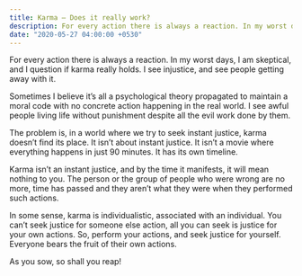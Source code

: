 ```yaml
---
title: Karma – Does it really work?
description: For every action there is always a reaction. In my worst days, I am skeptical, and I question if karma really holds. I see injustice, and see people getting away with it.
date: "2020-05-27 04:00:00 +0530" 
---
```


For every action there is always a reaction. In my worst days, I am skeptical, and I question if karma really holds. I see injustice, and see people getting away with it. 

Sometimes I believe it’s all a psychological theory propagated to maintain a moral code with no concrete action happening in the real world. I see awful people living life without punishment despite all the evil work done by them.

The problem is, in a world where we try to seek instant justice, karma doesn’t find its place. It isn’t about instant justice. It isn’t a movie where everything happens in just 90 minutes. It has its own timeline.

Karma isn’t an instant justice, and by the time it manifests, it will mean nothing to you. The person or the group of people who were wrong are no more, time has passed and they aren’t what they were when they performed such actions. 

In some sense, karma is individualistic, associated with an individual. You can’t seek justice for someone else action, all you can seek is justice for your own actions. So, perform your actions, and seek justice for yourself. Everyone bears the fruit of their own actions.

As you sow, so shall you reap!
